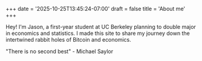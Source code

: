 +++
date = '2025-10-25T13:45:24-07:00'
draft = false
title = 'About me'
+++

Hey! I'm Jason, a first-year student at UC Berkeley planning to double major in economics and statistics. I made this site to share my journey down the intertwined rabbit holes of Bitcoin and economics.

"There is no second best" - Michael Saylor